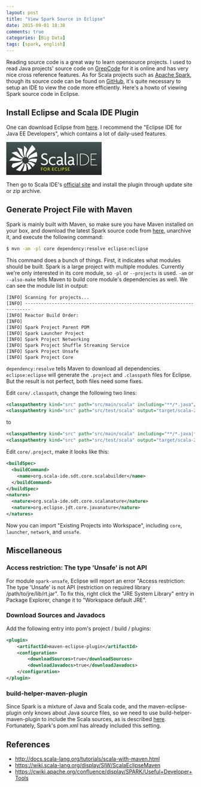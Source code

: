 ```yaml
---
layout: post
title: "View Spark Source in Eclipse"
date: 2015-09-01 18:38
comments: true
categories: [Big Data]
tags: [spark, english]
---
```


Reading source code is a great way to learn opensource projects. I used to read Java projects' source code on [GrepCode](http://grepcode.com/) for it is online and has very nice cross reference features. As for Scala projects such as [Apache Spark](http://spark.apache.org), though its source code can be found on [GitHub](https://github.com/apache/spark/), it's quite necessary to setup an IDE to view the code more efficiently. Here's a howto of viewing Spark source code in Eclipse.

## Install Eclipse and Scala IDE Plugin

One can download Eclipse from [here](http://www.eclipse.org/downloads/). I recommend the "Eclipse IDE for Java EE Developers", which contains a lot of daily-used features.

![](/images/scala-ide.png)

Then go to Scala IDE's [official site](http://scala-ide.org/download/current.html) and install the plugin through update site or zip archive.

## Generate Project File with Maven

Spark is mainly built with Maven, so make sure you have Maven installed on your box, and download the latest Spark source code from [here](http://spark.apache.org/downloads.html), unarchive it, and execute the following command:

```bash
$ mvn -am -pl core dependency:resolve eclipse:eclipse
```

<!-- more -->

This command does a bunch of things. First, it indicates what modules should be built. Spark is a large project with multiple modules. Currently we're only interested in its core module, so `-pl` or `--projects` is used. `-am` or `--also-make` tells Maven to build core module's dependencies as well. We can see the module list in output:

```text
[INFO] Scanning for projects...
[INFO] ------------------------------------------------------------------------
[INFO] Reactor Build Order:
[INFO]
[INFO] Spark Project Parent POM
[INFO] Spark Launcher Project
[INFO] Spark Project Networking
[INFO] Spark Project Shuffle Streaming Service
[INFO] Spark Project Unsafe
[INFO] Spark Project Core
```

`dependency:resolve` tells Maven to download all dependencies. `eclipse:eclipse` will generate the `.project` and `.classpath` files for Eclipse. But the result is not perfect, both files need some fixes.

Edit `core/.classpath`, change the following two lines:

```xml
<classpathentry kind="src" path="src/main/scala" including="**/*.java"/>
<classpathentry kind="src" path="src/test/scala" output="target/scala-2.10/test-classes" including="**/*.java"/>
```

to

```xml
<classpathentry kind="src" path="src/main/scala" including="**/*.java|**/*.scala"/>
<classpathentry kind="src" path="src/test/scala" output="target/scala-2.10/test-classes" including="**/*.java|**/*.scala"/>
```

Edit `core/.project`, make it looks like this:

```xml
<buildSpec>
  <buildCommand>
    <name>org.scala-ide.sdt.core.scalabuilder</name>
  </buildCommand>
</buildSpec>
<natures>
  <nature>org.scala-ide.sdt.core.scalanature</nature>
  <nature>org.eclipse.jdt.core.javanature</nature>
</natures>
```

Now you can import "Existing Projects into Workspace", including `core`, `launcher`, `network`, and `unsafe`.

## Miscellaneous

### Access restriction: The type 'Unsafe' is not API

For module `spark-unsafe`, Eclipse will report an error "Access restriction: The type 'Unsafe' is not API (restriction on required library /path/to/jre/lib/rt.jar". To fix this, right click the "JRE System Library" entry in Package Explorer, change it to "Workspace default JRE".

### Download Sources and Javadocs

Add the following entry into pom's project / build / plugins:

```xml
<plugin>
    <artifactId>maven-eclipse-plugin</artifactId>
    <configuration>
        <downloadSources>true</downloadSources>
        <downloadJavadocs>true</downloadJavadocs>
    </configuration>
</plugin>
```

### build-helper-maven-plugin

Since Spark is a mixture of Java and Scala code, and the maven-eclipse-plugin only knows about Java source files, so we need to use build-helper-maven-plugin to include the Scala sources, as is described [here](http://docs.scala-lang.org/tutorials/scala-with-maven.html#integration-with-eclipse-scala-ide24). Fortunately, Spark's pom.xml has already included this setting.

## References

* http://docs.scala-lang.org/tutorials/scala-with-maven.html
* https://wiki.scala-lang.org/display/SIW/ScalaEclipseMaven
* https://cwiki.apache.org/confluence/display/SPARK/Useful+Developer+Tools
